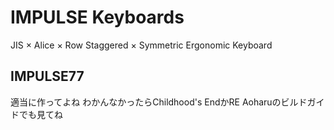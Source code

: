# IMPULSE Keyboards
JIS × Alice × Row Staggered × Symmetric Ergonomic Keyboard

## IMPULSE77
適当に作ってよね
わかんなかったらChildhood's EndかRE Aoharuのビルドガイドでも見てね
